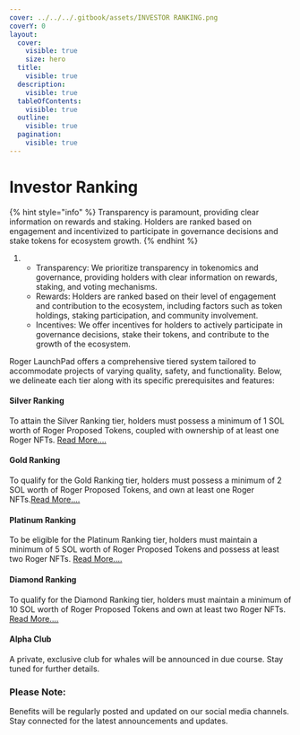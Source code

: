 ```yaml
---
cover: ../../../.gitbook/assets/INVESTOR RANKING.png
coverY: 0
layout:
  cover:
    visible: true
    size: hero
  title:
    visible: true
  description:
    visible: true
  tableOfContents:
    visible: true
  outline:
    visible: true
  pagination:
    visible: true
---
```


# Investor Ranking

{% hint style="info" %}
Transparency is paramount, providing clear information on rewards and staking. Holders are ranked based on engagement and incentivized to participate in governance decisions and stake tokens for ecosystem growth.
{% endhint %}

1.
   * Transparency: We prioritize transparency in tokenomics and governance, providing holders with clear information on rewards, staking, and voting mechanisms.
   * Rewards: Holders are ranked based on their level of engagement and contribution to the ecosystem, including factors such as token holdings, staking participation, and community involvement.
   * Incentives: We offer incentives for holders to actively participate in governance decisions, stake their tokens, and contribute to the growth of the ecosystem.

&#x20;Roger LaunchPad offers a comprehensive tiered system tailored to accommodate projects of varying quality, safety, and functionality. Below, we delineate each tier along with its specific prerequisites and features:

#### Silver Ranking

To attain the Silver Ranking tier, holders must possess a minimum of 1 SOL worth of  Roger Proposed Tokens, coupled with ownership of at least one Roger NFTs.  [Read More....](silver-ranking.md)

#### Gold Ranking

To qualify for the Gold Ranking tier, holders must possess a minimum of 2 SOL worth of  Roger Proposed Tokens, and own at least one Roger NFTs.[Read More....](gold-ranking.md)

#### Platinum Ranking

To be eligible for the Platinum Ranking tier, holders must maintain a minimum of 5  SOL worth of  Roger Proposed Tokens and possess at least two Roger NFTs. [Read More....](platinum-ranking.md)

#### Diamond Ranking

To qualify for the Diamond Ranking tier, holders must maintain a minimum of 10 SOL worth of  Roger Proposed Tokens and own at least two Roger NFTs. [Read More....](../../../partners/marketing-partners/platinum-ranked-callers.md)

#### Alpha Club

A private, exclusive club for whales will be announced in due course. Stay tuned for further details.

&#x20;

### Please Note:

Benefits will be regularly posted and updated on our social media channels. Stay connected for the latest announcements and updates.

